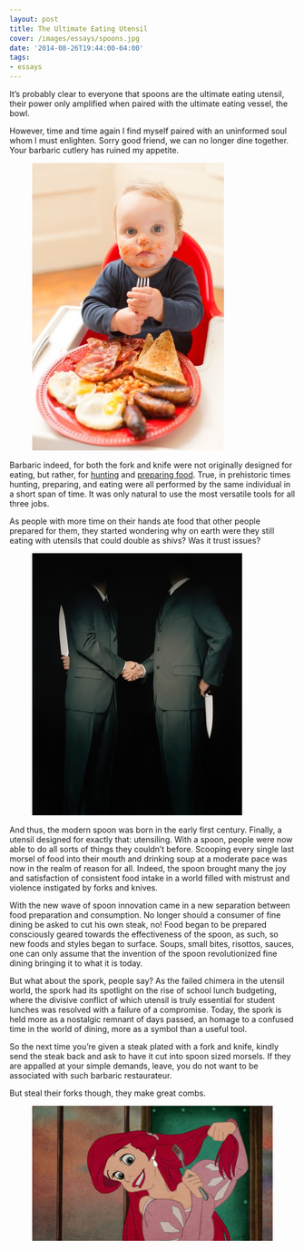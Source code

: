 ```yaml
---
layout: post
title: The Ultimate Eating Utensil
cover: /images/essays/spoons.jpg
date: '2014-08-26T19:44:00-04:00'
tags:
- essays
---
```

It’s probably clear to everyone that spoons are the ultimate eating utensil, their power only amplified when paired with the ultimate eating vessel, the bowl.

However, time and time again I find myself paired with an uninformed soul whom I must enlighten. Sorry good friend, we can no longer dine together. Your barbaric cutlery has ruined my appetite.

<figure>
<img src="/images/essays/spoon1.jpg">
</figure>

Barbaric indeed, for both the fork and knife were not originally designed for eating, but rather, for [hunting](http://researcharchive.calacademy.org/research/anthropology/utensil/knives.htm) and [preparing food](http://researcharchive.calacademy.org/research/anthropology/utensil/forks.htm). True, in prehistoric times hunting, preparing, and eating were all performed by the same individual in a short span of time. It was only natural to use the most versatile tools for all three jobs.

As people with more time on their hands ate food that other people prepared for them, they started wondering why on earth were they still eating with utensils that could double as shivs? Was it trust issues?

<figure>
<img src="/images/essays/spoon2.jpg">
</figure>

And thus, the modern spoon was born in the early first century. Finally, a utensil designed for exactly that: utensiling. With a spoon, people were now able to do all sorts of things they couldn’t before. Scooping every single last morsel of food into their mouth and drinking soup at a moderate pace was now in the realm of reason for all. Indeed, the spoon brought many the joy and satisfaction of consistent food intake in a world filled with mistrust and violence instigated by forks and knives.

With the new wave of spoon innovation came in a new separation between food preparation and consumption. No longer should a consumer of fine dining be asked to cut his own steak, no! Food began to be prepared consciously geared towards the effectiveness of the spoon, as such, so new foods and styles began to surface. Soups, small bites, risottos, sauces, one can only assume that the invention of the spoon revolutionized fine dining bringing it to what it is today.

But what about the spork, people say? As the failed chimera in the utensil world, the spork had its spotlight on the rise of school lunch budgeting, where the divisive conflict of which utensil is truly essential for student lunches was resolved with a failure of a compromise. Today, the spork is held more as a nostalgic remnant of days passed, an homage to a confused time in the world of dining, more as a symbol than a useful tool.

So the next time you’re given a steak plated with a fork and knife, kindly send the steak back and ask to have it cut into spoon sized morsels. If they are appalled at your simple demands, leave, you do not want to be associated with such barbaric restaurateur.

But steal their forks though, they make great combs.

<figure>
<img src="/images/essays/spoon3.jpg">
</figure>
